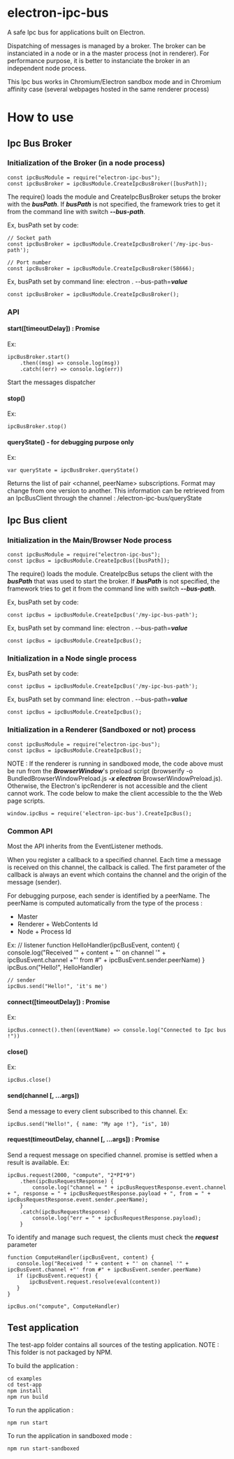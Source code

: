 # electron-ipc-bus
A safe Ipc bus for applications built on Electron. 

Dispatching of messages is managed by a broker. The broker can be instanciated in a node or in a the master process (not in renderer).
For performance purpose, it is better to instanciate the broker in an independent node process.

This Ipc bus works in Chromium/Electron sandbox mode and in Chromium affinity case (several webpages hosted in the same renderer process)

# How to use
## Ipc Bus Broker
### Initialization of the Broker (in a node process)
    const ipcBusModule = require("electron-ipc-bus");
    const ipcBusBroker = ipcBusModule.CreateIpcBusBroker([busPath]);

The require() loads the module and CreateIpcBusBroker setups the broker with the ***busPath***.
If ***busPath*** is not specified, the framework tries to get it from the command line with switch ***--bus-path***.
 
Ex, busPath set by code:

    // Socket path
    const ipcBusBroker = ipcBusModule.CreateIpcBusBroker('/my-ipc-bus-path');

    // Port number
    const ipcBusBroker = ipcBusModule.CreateIpcBusBroker(58666);

Ex, busPath set by command line: electron . --bus-path=***value***
    
    const ipcBusBroker = ipcBusModule.CreateIpcBusBroker();

### API
#### start([timeoutDelay]) : Promise<string>

Ex:
   
    ipcBusBroker.start() 
        .then((msg) => console.log(msg))
        .catch((err) => console.log(err))

Start the messages dispatcher

#### stop()

Ex:
   
    ipcBusBroker.stop() 


#### queryState() - for debugging purpose only

Ex:
   
    var queryState = ipcBusBroker.queryState() 

Returns the list of pair <channel, peerName> subscriptions. Format may change from one version to another.
This information can be retrieved from an IpcBusClient through the channel : /electron-ipc-bus/queryState


## Ipc Bus client

### Initialization in the Main/Browser Node process
 
    const ipcBusModule = require("electron-ipc-bus");
    const ipcBus = ipcBusModule.CreateIpcBus([busPath]);

The require() loads the module. CreateIpcBus setups the client with the ***busPath*** that was used to start the broker.
If ***busPath*** is not specified, the framework tries to get it from the command line with switch ***--bus-path***.
 
Ex, busPath set by code:

    const ipcBus = ipcBusModule.CreateIpcBus('/my-ipc-bus-path');

Ex, busPath set by command line: electron . --bus-path=***value***
    
    const ipcBus = ipcBusModule.CreateIpcBus();

### Initialization in a Node single process
 
Ex, busPath set by code:

    const ipcBus = ipcBusModule.CreateIpcBus('/my-ipc-bus-path');

Ex, busPath set by command line: electron . --bus-path=***value***
    
    const ipcBus = ipcBusModule.CreateIpcBus();

### Initialization in a Renderer (Sandboxed or not) process

    const ipcBusModule = require("electron-ipc-bus");
    const ipcBus = ipcBusModule.CreateIpcBus();

NOTE : If the renderer is running in sandboxed mode, the code above
must be run from the ***BrowserWindow***'s preload script (browserify -o BundledBrowserWindowPreload.js ***-x electron*** BrowserWindowPreload.js). 
Otherwise, the Electron's ipcRenderer is not accessible and the client cannot work.
The code below to make the client accessible to the the Web page scripts.

    window.ipcBus = require('electron-ipc-bus').CreateIpcBus();

### Common API
Most the API inherits from the EventListener methods. 

When you register a callback to a specified channel. Each time a message is received on this channel, the callback is called.
The first parameter of the callback is always an event which contains the channel and the origin of the message (sender).

For debugging purpose, each sender is identified by a peerName. 
The peerName is computed automatically from the type of the process : 
- Master
- Renderer + WebContents Id
- Node + Process Id

Ex:
    // listener
    function HelloHandler(ipcBusEvent, content) {
       console.log("Received '" + content + "' on channel '" + ipcBusEvent.channel +"' from #" + ipcBusEvent.sender.peerName)
    }
    ipcBus.on("Hello!", HelloHandler)

    // sender
    ipcBus.send("Hello!", 'it's me')

#### connect([timeoutDelay]) : Promise<string>

Ex:
   
    ipcBus.connect().then((eventName) => console.log("Connected to Ipc bus !"))

#### close()

Ex:

    ipcBus.close()


#### send(channel [, ...args])
Send a message to every client subscribed to this channel.
Ex:

    ipcBus.send("Hello!", { name: "My age !"}, "is", 10)

#### request(timeoutDelay, channel [, ...args]) : Promise<IpcBusRequestResponse>
Send a request message on specified channel. promise is settled when a result is available.
Ex:

    ipcBus.request(2000, "compute", "2*PI*9")
        .then(ipcBusRequestResponse) {
            console.log("channel = " + ipcBusRequestResponse.event.channel + ", response = " + ipcBusRequestResponse.payload + ", from = " + ipcBusRequestResponse.event.sender.peerName);
        }
        .catch(ipcBusRequestResponse) {
            console.log("err = " + ipcBusRequestResponse.payload);
        }

To identify and manage such request, the clients must check the ***request*** parameter

    function ComputeHandler(ipcBusEvent, content) {
       console.log("Received '" + content + "' on channel '" + ipcBusEvent.channel +"' from #" + ipcBusEvent.sender.peerName)
       if (ipcBusEvent.request) {
           ipcBusEvent.request.resolve(eval(content))
       }
    }

    ipcBus.on("compute", ComputeHandler)


## Test application

The test-app folder contains all sources of the testing application.
NOTE : This folder is not packaged by NPM.

To build the application :

    cd examples
    cd test-app
    npm install
    npm run build

To run the application :

    npm run start

To run the application in sandboxed mode :

    npm run start-sandboxed

 
